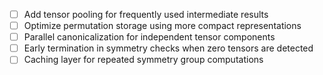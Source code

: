 - [ ] Add tensor pooling for frequently used intermediate results
- [ ] Optimize permutation storage using more compact representations
- [ ] Parallel canonicalization for independent tensor components
- [ ] Early termination in symmetry checks when zero tensors are detected
- [ ] Caching layer for repeated symmetry group computations
